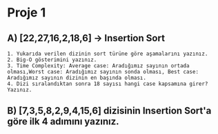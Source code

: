 # Proje 1

## A) [22,27,16,2,18,6] -> Insertion Sort

    1. Yukarıda verilen dizinin sort türüne göre aşamalarını yazınız.
    2. Big-O gösterimini yazınız.
    3. Time Complexity: Average case: Aradığımız sayının ortada olması,Worst case: Aradığımız sayının sonda olması, Best case: Aradığımız sayının dizinin en başında olması.
    4. Dizi sıralandıktan sonra 18 sayısı hangi case kapsamına girer? Yazınız.


## B) [7,3,5,8,2,9,4,15,6] dizisinin Insertion Sort'a göre ilk 4 adımını yazınız.

